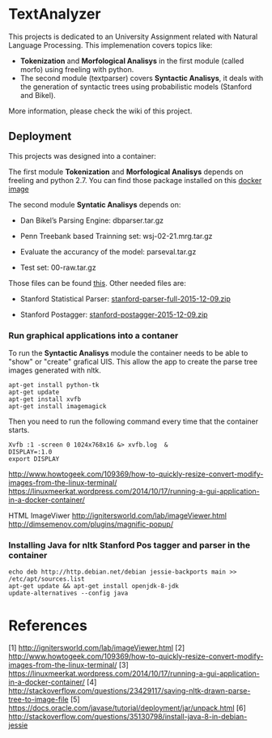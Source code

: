 # TextAnalyzer

This projects is dedicated to an University Assignment related with Natural Language Processing. This implemenation covers topics like:

* **Tokenization** and **Morfological Analisys** in the first module (called morfo) using freeling with python. 
* The second module (textparser) covers **Syntactic Analisys**, it deals with the generation of syntactic trees using probabilistic models (Stanford and Bikel). 

More information, please check the wiki of this project.

## Deployment

This projects was designed into a container:

The first module **Tokenization** and **Morfological Analisys** depends on freeling and python 2.7. You can find those package installed on this [docker image](https://drive.google.com/file/d/0ByEHTU9ch3ZwcmJlQW5qdGkyT0E/view?usp=sharing)

The second module **Syntatic Analisys** depends on:

- Dan Bikel’s Parsing Engine: dbparser.tar.gz

- Penn Treebank based Trainning set: wsj-02-21.mrg.tar.gz

- Evaluate the accurancy of the model: parseval.tar.gz

- Test set: 00-raw.tar.gz

Those files can be found [this](https://drive.google.com/drive/folders/0ByEHTU9ch3ZwSkhqNl95SUxiZ2M?usp=sharing). Other needed files are:

- Stanford Statistical Parser: [stanford-parser-full-2015-12-09.zip](http://nlp.stanford.edu/software/stanford-parser-full-2015-12-09.zip)

- Stanford Postagger: [stanford-postagger-2015-12-09.zip](http://nlp.stanford.edu/software/stanford-postagger-2015-12-09.zip)



### Run graphical applications into a contaner

To run the **Syntactic Analisys** module the container needs to be able to "show" or "create" grafical UIS. This allow the app to create the parse tree images generated with nltk.

```{r, engine='bash', count_lines}
apt-get install python-tk
apt-get update
apt-get install xvfb
apt-get install imagemagick
```
Then you need to run the following command every time that the container starts.

```{r, engine='bash', count_lines}
Xvfb :1 -screen 0 1024x768x16 &> xvfb.log  &
DISPLAY=:1.0
export DISPLAY
```

http://www.howtogeek.com/109369/how-to-quickly-resize-convert-modify-images-from-the-linux-terminal/
https://linuxmeerkat.wordpress.com/2014/10/17/running-a-gui-application-in-a-docker-container/


HTML ImageViwer
http://ignitersworld.com/lab/imageViewer.html
http://dimsemenov.com/plugins/magnific-popup/


### Installing Java for nltk Stanford Pos tagger and parser in the container

```{r, engine='bash', count_lines}
echo deb http://http.debian.net/debian jessie-backports main >> /etc/apt/sources.list
apt-get update && apt-get install openjdk-8-jdk
update-alternatives --config java
```
<!--- 
jar tvf stanford-parser-3.3.1-models.jar
Extract models 
jar xf stanford-parser-3.6.0-models.jar edu/stanford/nlp/models/lexparser/englishPCFG.ser.gz
--->
# References

[1] http://ignitersworld.com/lab/imageViewer.html
[2] http://www.howtogeek.com/109369/how-to-quickly-resize-convert-modify-images-from-the-linux-terminal/
[3] https://linuxmeerkat.wordpress.com/2014/10/17/running-a-gui-application-in-a-docker-container/
[4] http://stackoverflow.com/questions/23429117/saving-nltk-drawn-parse-tree-to-image-file
[5] https://docs.oracle.com/javase/tutorial/deployment/jar/unpack.html
[6] http://stackoverflow.com/questions/35130798/install-java-8-in-debian-jessie
